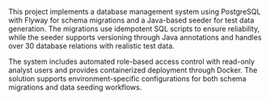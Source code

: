 This project implements a database management system using PostgreSQL with Flyway for schema migrations and a Java-based seeder for test data generation. The migrations use idempotent SQL scripts to ensure reliability, while the seeder supports versioning through Java annotations and handles over 30 database relations with realistic test data.

The system includes automated role-based access control with read-only analyst users and provides containerized deployment through Docker. The solution supports environment-specific configurations for both schema migrations and data seeding workflows.
